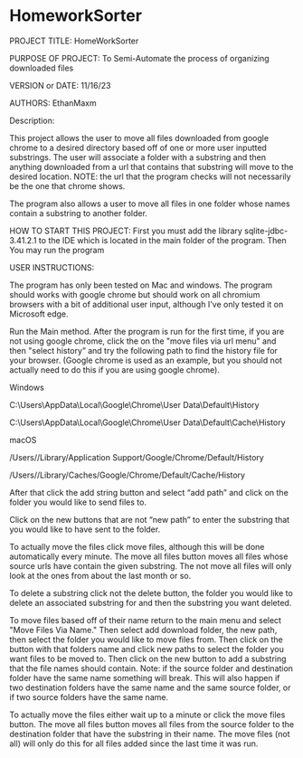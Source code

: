 # HomeworkSorter

PROJECT TITLE: HomeWorkSorter

PURPOSE OF PROJECT:  To Semi-Automate the process of organizing downloaded files 

VERSION or DATE:  11/16/23

AUTHORS: EthanMaxm

Description:

This project allows the user to move all files downloaded from google chrome to a desired directory based off of one or more user inputted substrings. The user will associate a folder with a substring and then anything downloaded from a url that contains that substring will move to the desired location. NOTE: the url that the program checks will not necessarily be the one that chrome shows.

The program also allows a user to move all files in one folder whose names contain a substring to another folder. 

HOW TO START THIS PROJECT: First you must add the library sqlite-jdbc-3.41.2.1 to the IDE which is located in the main folder of the program. Then You may run the program

USER INSTRUCTIONS:

The program has only been tested on Mac and windows.
The program should works with google chrome but should work on all chromium browsers with a bit of additional user input, although I've 
only tested it on Microsoft edge.


Run the Main method.
After the program is run for the first time, if you are not using google chrome, click the on the "move files via url menu" and then "select history” and try the following path to find the history file for your browser. (Google chrome is used as an example, but you should not actually need to do this if you are using google chrome).

Windows

C:\Users<username>\AppData\Local\Google\Chrome\User Data\Default\History

C:\Users<username>\AppData\Local\Google\Chrome\User Data\Default\Cache\History

macOS

/Users/<username>/Library/Application Support/Google/Chrome/Default/History

/Users/<username>/Library/Caches/Google/Chrome/Default/Cache/History

After that click the add string button and select “add path” and click on the folder you would like to send files to.

Click on the new buttons that are not “new path” to enter the substring that you would like to have sent to the folder. 

To actually move the files click move files, although this will be done automatically every minute. The move all files button moves all files whose source urls have contain the given substring. The not move all files will only look at the ones from about the last month or so.

To delete a substring click not the delete button, the folder you would like to delete an associated substring for and then the substring you want deleted.

To move files based off of their name return to the main menu and select "Move Files Via Name." Then select add download folder, the new path, then select the folder you would like to move files from. Then click on the button with that folders name and click new paths to select the folder you want files to be moved to. Then click on the new button to add a substring that the file names should contain. 
Note: if the source folder and destination folder have the same name something will break. This will also happen if two destination folders have the same name and the same source folder, or if two source folders have the same name.

To actually move the files either wait up to a minute or click the move files button. The move all files button moves all files from the source folder to the destination folder that have the substring in their name. The move files (not all) will only do this for all files added since the last time it was run.
